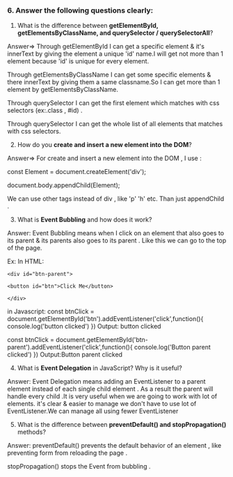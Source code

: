 ### 6. Answer the following questions clearly:

1. What is the difference between **getElementById, getElementsByClassName, and querySelector / querySelectorAll**?

Answer=> Through getElementById I can get a specific element & it's innerText by giving the element a unique 'id' name.I will get not more than 1 element because 'id' is unique for every element.

Through getElementsByClassName I can get some specific elements & there innerText by giving them a same classname.So I can get more than 1 element by getElementsByClassName.

Through querySelector I can get the first element which matches with css selectors (ex:.class , #id) .

Through querySelector I can get the whole list of all elements that matches with css selectors.

2. How do you **create and insert a new element into the DOM**?

Answer=> For create and insert a new element into the DOM , I use :

const Element = document.createElement('div');

document.body.appendChild(Element);

We can use other tags instead of div , like 'p' 'h' etc. Than just appendChild .

3. What is **Event Bubbling** and how does it work?

Answer: Event Bubbling means when I click on an element that also goes to its parent & its parents also goes to its parent . Like this we can go to the top of the page.

Ex: In HTML:

```
<div id="btn-parent">

<button id="btn">Click Me</button>

</div>
```

in Javascript:
const btnClick = document.getElementById('btn').addEventListener('click',function(){
console.log('button clicked')
})
Output: button clicked

const btnClick = document.getElementById('btn-parent').addEventListener('click',function(){
console.log('Button parent clicked')
})
Output:Button parent clicked

4. What is **Event Delegation** in JavaScript? Why is it useful?

Answer: Event Delegation means adding an EventListener to a parent element instead of each single child element . As a result the parent will handle every child .It is very useful when we are going to work with lot of elements. it's clear & easier to manage we don't have to use lot of EventListener.We can manage all using fewer EventListener

5. What is the difference between **preventDefault() and stopPropagation()** methods?

Answer:
preventDefault() prevents the default behavior of an element , like preventing form from reloading the page .

stopPropagation() stops the Event from bubbling .
